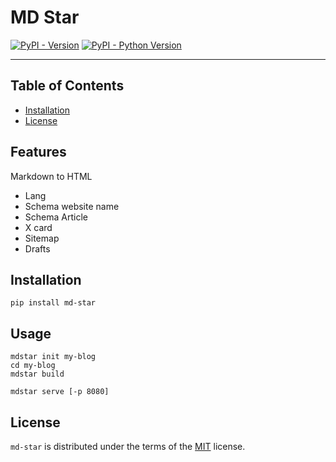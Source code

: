 # MD Star

[![PyPI - Version](https://img.shields.io/pypi/v/md-star.svg)](https://pypi.org/project/md-star)
[![PyPI - Python Version](https://img.shields.io/pypi/pyversions/md-star.svg)](https://pypi.org/project/md-star)

-----

## Table of Contents

- [Installation](#installation)
- [License](#license)

## Features

Markdown to HTML

- Lang
- Schema website name
- Schema Article
- X card
- Sitemap
- Drafts

## Installation

```console
pip install md-star
```

## Usage

```console
mdstar init my-blog
cd my-blog
mdstar build

mdstar serve [-p 8080]
```

## License

`md-star` is distributed under the terms of the [MIT](https://spdx.org/licenses/MIT.html) license.
